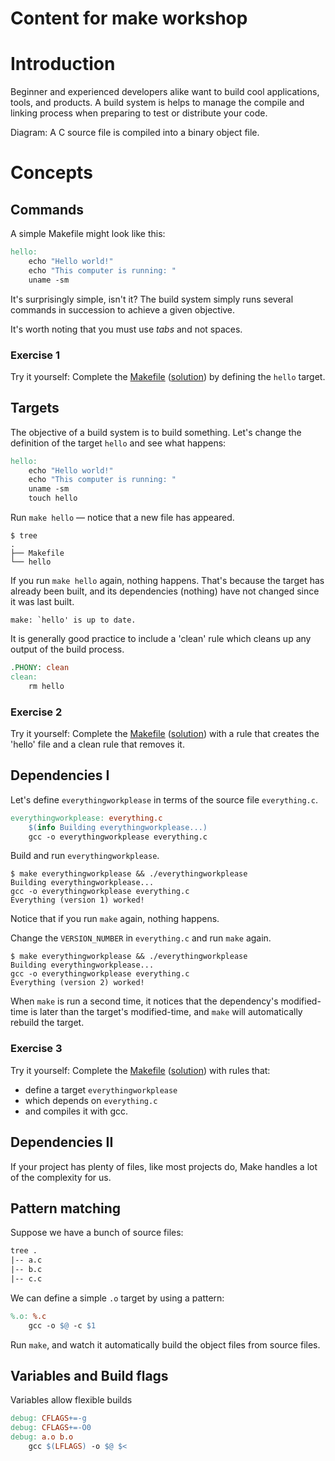 # Content for make workshop

# Introduction

Beginner and experienced developers alike want to build cool applications, tools, and products. A build system is helps to manage the compile and linking process when preparing to test or distribute your code.

Diagram: A C source file is compiled into a binary object file.

# Concepts

## Commands

A simple Makefile might look like this:
```Makefile
hello:
	echo "Hello world!"
	echo "This computer is running: "
	uname -sm
```
It's surprisingly simple, isn't it? The build system simply runs several commands in succession to achieve a given objective.

It's worth noting that you must use *tabs* and not spaces.

### Exercise 1
Try it yourself: Complete the [Makefile](../exercise1/Makefile) ([solution](../solution1/Makefile)) by defining the `hello` target.

## Targets

The objective of a build system is to build something. Let's change the definition of the target `hello` and see what happens:
```Makefile
hello:
	echo "Hello world!"
	echo "This computer is running: "
	uname -sm
	touch hello
```
Run `make hello` — notice that a new file has appeared.
```shell
$ tree
.
├── Makefile
└── hello
```

If you run `make hello` again, nothing happens. That's because the target has already been built, and its dependencies (nothing) have not changed since it was last built.
```shell
make: `hello' is up to date.
```

It is generally good practice to include a 'clean' rule which cleans up any output of the build process.
```Makefile
.PHONY: clean
clean:
    rm hello
```

### Exercise 2
Try it yourself: Complete the [Makefile](../exercise2/Makefile) ([solution](../solution2/Makefile)) with a rule that creates the 'hello' file and a clean rule that removes it.

## Dependencies I

Let's define `everythingworkplease` in terms of the source file `everything.c`.
```Makefile
everythingworkplease: everything.c
	$(info Building everythingworkplease...)
	gcc -o everythingworkplease everything.c
```
Build and run `everythingworkplease`.
```shell
$ make everythingworkplease && ./everythingworkplease
Building everythingworkplease...
gcc -o everythingworkplease everything.c
Everything (version 1) worked!
```

Notice that if you run `make` again, nothing happens.

Change the `VERSION_NUMBER` in `everything.c` and run `make` again.
```shell
$ make everythingworkplease && ./everythingworkplease
Building everythingworkplease...
gcc -o everythingworkplease everything.c
Everything (version 2) worked!
```

When `make` is run a second time, it notices that the dependency's modified-time is later than the target's modified-time, and `make` will automatically rebuild the target.

### Exercise 3
Try it yourself: Complete the [Makefile](../exercise3/Makefile) ([solution](../solution3/Makefile)) with rules that:
- define a target `everythingworkplease`
- which depends on `everything.c`
- and compiles it with gcc.

## Dependencies II

If your project has plenty of files, like most projects do, Make handles a lot of the complexity for us.

## Pattern matching

Suppose we have a bunch of source files:
```Makefile
tree .
|-- a.c
|-- b.c
|-- c.c
```
We can define a simple `.o` target by using a pattern:
```Makefile
%.o: %.c
	gcc -o $@ -c $1
```
Run `make`, and watch it automatically build the object files from source files.

## Variables and Build flags

Variables allow flexible builds
```Makefile
debug: CFLAGS+=-g
debug: CFLAGS+=-O0
debug: a.o b.o
	gcc $(LFLAGS) -o $@ $<
```